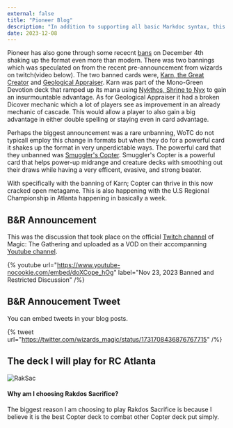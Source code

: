 ```yaml
---
external: false
title: "Pioneer Blog"
description: "In addition to supporting all basic Markdoc syntax, this template also supports extended markdown syntax to render custom components."
date: 2023-12-08
---
```


Pioneer has also gone through some rececnt [bans](https://magic.wizards.com/en/news/announcements/december-4-2023-banned-and-restricted-announcement) on December 4th shaking up the format even more than modern. There was two bannings which was speculated on from the recent pre-announcement from wizards on twitch(video below). The two banned cards were, [Karn, the Great Creator](https://scryfall.com/card/war/1/karn-the-great-creator) and [Geological Appraiser](https://scryfall.com/card/lci/150/geological-appraiser). Karn was part of the Mono-Green Devotion deck that ramped up its mana using [Nykthos, Shrine to Nyx](https://scryfall.com/card/ths/223/nykthos-shrine-to-nyx) to gain an insurmountable advantage. As for Geological Appraiser it had a broken Dicover mechanic which a lot of players see as improvement in an already mechanic of cascade. This would allow a player to also gain a big advantage in either double spelling or staying even in card advantage. 

Perhaps the biggest announcement was a rare unbanning, WoTC do not typicall employ this change in formats but when they do for a powerful card it shakes up the format in very unperdictable ways. The powerful card that they unbanned was [Smuggler's Copter](https://scryfall.com/card/nec/160/smugglers-copter). Smuggler's Copter is a powerful card that helps power-up midrange and creature decks with smoothing out their draws while having a very efficent, evasive, and strong beater.

With specifically with the banning of Karn; Copter can thrive in this now cracked open metagame. This is also happening with the U.S Regional Championship in Atlanta happening in basically a week. 

## B&R Announcement

This was the discussion that took place on the official [Twitch channel](https://www.twitch.tv/magic) of Magic: The Gathering and uploaded as a VOD on their accompanning [Youtube channel](https://www.youtube.com/@mtg).

{% youtube url="https://www.youtube-nocookie.com/embed/doXCope_hOg" label="Nov 23, 2023 Banned and Restricted Discussion" /%}

## B&R Annoucement Tweet

You can embed tweets in your blog posts.

{% tweet url="https://twitter.com/wizards_magic/status/1731708436876767715" /%}

## The deck I will play for RC Atlanta

![RakSac](https://i.imgur.com/OUBEzum.jpg)

#### Why am I choosing Rakdos Sacrifice?

The biggest reason I am choosing to play Rakdos Sacrifice is because I believe it is the best Copter deck to combat other Copter deck put simply. 